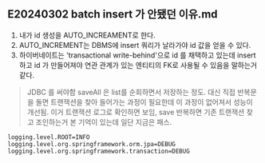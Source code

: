 ## E20240302 batch insert 가 안됐던 이유.md

1. 내가 id 생성을 AUTO_INCREAMENT로 한다.
2. AUTO_INCREMENT는 DBMS에 insert 쿼리가 날라가야 id 값을 얻을 수 있다.
3. 하이버네이트는 'transactional write-behind'으로 id 를 채택하고 있는데 insert 하고 id 가 만들어져야 연관 관계가 있는 엔티티의 FK로 사용될 수 있음을 말하는거 같다.

> JDBC 를 써야함
> saveAll 은 list를 순회하면서 저장하는 정도. 대신 직접 반복문을 돌면 트랜잭션을 찾아 들어가는 과정이 필요한데 이 과정이 없어져서 성능이 개선됨.
> 이거 트랜잭션 로그로 확인하면 보임, save 반복하면 기존 트랜잭션 찾고 조인하는거 본 기억이 있는데 일단 지금은 패스. 

```
logging.level.ROOT=INFO
logging.level.org.springframework.orm.jpa=DEBUG
logging.level.org.springframework.transaction=DEBUG
```
